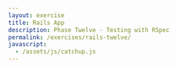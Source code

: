 ```yaml
---
layout: exercise
title: Rails App
description: Phase Twelve - Testing with RSpec
permalink: /exercises/rails-twelve/
javascript:
  - /assets/js/catchup.js
---
```



